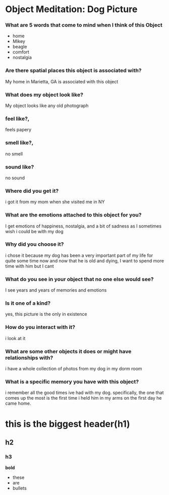 # Object Meditation: Dog Picture

### What are 5 words that come to mind when I think of this Object
- home
- Mikey
- beagle
- comfort
- nostalgia

### Are there spatial places this object is associated with?
My home in Marietta, GA is associated with this object
### What does my object look like?
My object looks like any old photograph
### feel like?,
feels papery
### smell like?,
no smell
### sound like?
no sound
### Where did you get it?
i got it from my mom when she visited me in NY
### What are the emotions attached to this object for you?
I get emotions of happiness, nostalgia, and a bit of sadness as I sometimes wish i could be with my dog
### Why did you choose it?
i chose it because my dog has been a very important part of my life for quite some time now and now that
he is old and dying, I want to spend more time with him but I cant
### What do you see in your object that no one else would see?
I see years and years of memories and emotions
### Is it one of a kind?
yes, this picture is the only in existence
### How do you interact with it?
i look at it
### What are some other objects it does or might have relationships with?
i have a whole collection of photos from my dog in my dorm room
### What is a specific memory you have with this object?
i remember all the good times ive had with my dog. specifically, the one that comes up the most is the first time
i held him in my arms on the first day he came home. 












# this is the biggest header(h1)
## h2
### h3

**bold**
- these
- are
- bullets
